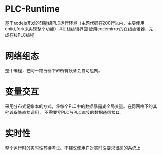 # PLC-Runtime
基于nodejs开发的轻量级PLC运行环境（主题代码在200行以内，主要使用child_fork来实现整个功能）
#在线编辑界面 
使用codemirror的在线编辑器，完成在线PLC编程
# 网络组态
整个编程，在同一路由器下的所有设备会自动组网。
# 变量交互
采用分布式记帐本的方式，将每个PLC中的数据暴露成全局变量。在同网咯下的其他设备能直接调用，
不需要写PLC与PLC直接的数据通信接口。
# 实时性
整个运行时的实时性有待考证。不建议使用在对实时性要求很高的系统上
